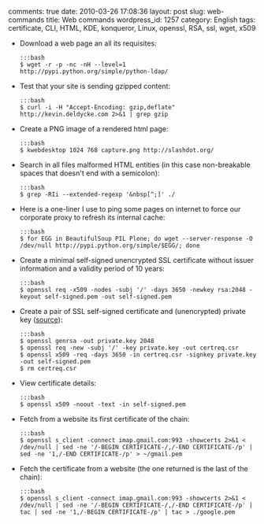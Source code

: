 comments: true
date: 2010-03-26 17:08:36
layout: post
slug: web-commands
title: Web commands
wordpress_id: 1257
category: English
tags: certificate, CLI, HTML, KDE, konqueror, Linux, openssl, RSA, ssl, wget, x509

  * Download a web page an all its requisites:

        :::bash
        $ wget -r -p -nc -nH --level=1 http://pypi.python.org/simple/python-ldap/

  * Test that your site is sending gzipped content:
 
        :::bash
        $ curl -i -H "Accept-Encoding: gzip,deflate" http://kevin.deldycke.com 2>&1 | grep gzip

  * Create a PNG image of a rendered html page:

        :::bash
        $ kwebdesktop 1024 768 capture.png http://slashdot.org/

  * Search in all files malformed HTML entities (in this case non-breakable spaces that doesn't end with a semicolon):

        :::bash
        $ grep -RIi --extended-regexp '&nbsp[^;]' ./

  * Here is a one-liner I use to ping some pages on internet to force our corporate proxy to refresh its internal cache:

        :::bash
        $ for EGG in BeautifulSoup PIL Plone; do wget --server-response -O /dev/null http://pypi.python.org/simple/$EGG/; done

  * Create a minimal self-signed unencrypted SSL certificate without issuer information and a validity period of 10 years:

        :::bash
        $ openssl req -x509 -nodes -subj '/' -days 3650 -newkey rsa:2048 -keyout self-signed.pem -out self-signed.pem

  * Create a pair of SSL self-signed certificate and (unencrypted) private key ([source](http://devsec.org/info/ssl-cert.html)):

        :::bash
        $ openssl genrsa -out private.key 2048
        $ openssl req -new -subj '/' -key private.key -out certreq.csr
        $ openssl x509 -req -days 3650 -in certreq.csr -signkey private.key -out self-signed.pem
        $ rm certreq.csr

  * View certificate details:

        :::bash
        $ openssl x509 -noout -text -in self-signed.pem

  * Fetch from a website its first certificate of the chain:

        :::bash
        $ openssl s_client -connect imap.gmail.com:993 -showcerts 2>&1 < /dev/null | sed -ne '/-BEGIN CERTIFICATE-/,/-END CERTIFICATE-/p' | sed -ne '1,/-END CERTIFICATE-/p' > ~/gmail.pem

  * Fetch the certificate from a website (the one returned is the last of the chain):

        :::bash
        $ openssl s_client -connect imap.gmail.com:993 -showcerts 2>&1 < /dev/null | sed -ne '/-BEGIN CERTIFICATE-/,/-END CERTIFICATE-/p' | tac | sed -ne '1,/-BEGIN CERTIFICATE-/p' | tac > ./google.pem

